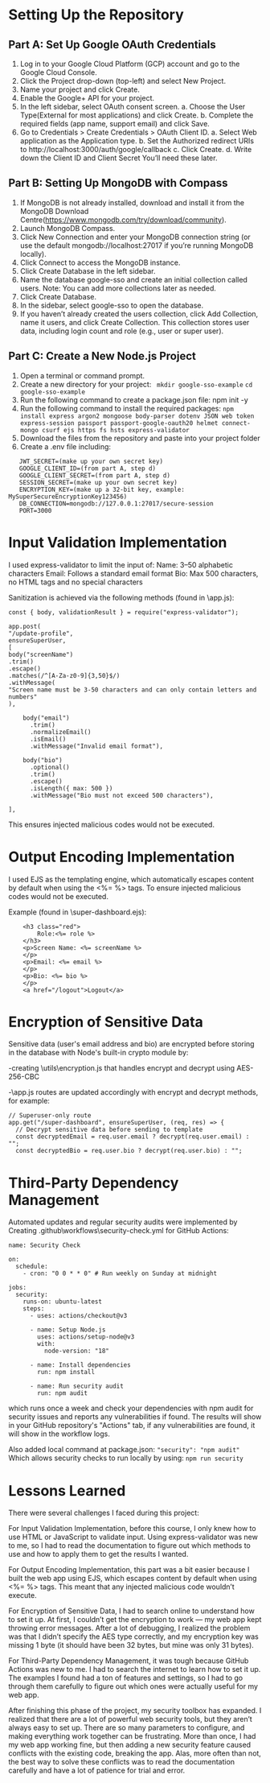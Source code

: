 # Setting Up the Repository

## Part A: Set Up Google OAuth Credentials

1. Log in to your Google Cloud Platform (GCP) account and go to the Google Cloud Console.
2. Click the Project drop-down (top-left) and select New Project.
3. Name your project and click Create.
4. Enable the Google+ API for your project.
5. In the left sidebar, select OAuth consent screen.
   a. Choose the User Type(External for most applications) and click Create.
   b. Complete the required fields (app name, support email) and click Save.
6. Go to Credentials > Create Credentials > OAuth Client ID.
   a. Select Web application as the Application type.
   b. Set the Authorized redirect URIs to http://localhost:3000/auth/google/callback
   c. Click Create.
   d. Write down the Client ID and Client Secret You’ll need these later.

## Part B: Setting Up MongoDB with Compass

1. If MongoDB is not already installed, download and install it from the MongoDB Download Centre(https://www.mongodb.com/try/download/community).
2. Launch MongoDB Compass.
3. Click New Connection and enter your MongoDB connection string (or use the default mongodb://localhost:27017 if you’re running MongoDB locally).
4. Click Connect to access the MongoDB instance.
5. Click Create Database in the left sidebar.
6. Name the database google-sso and create an initial collection called users.
   Note: You can add more collections later as needed.
7. Click Create Database.
8. In the sidebar, select google-sso to open the database.
9. If you haven’t already created the users collection, click Add Collection, name it users, and click Create Collection. This collection stores user data, including login count and role (e.g., user or super user).

## Part C: Create a New Node.js Project

1. Open a terminal or command prompt.
2. Create a new directory for your project:
   ` mkdir google-sso-example`
   `cd google-sso-example`
3. Run the following command to create a package.json file: npm init -y
4. Run the following command to install the required packages:
   `npm install express argon2 mongoose body-parser dotenv JSON web token express-session passport passport-google-oauth20 helmet connect-mongo csurf ejs https fs hsts express-validator`
5. Download the files from the repository and paste into your project folder
6. Create a .env file including:

```
   JWT_SECRET=(make up your own secret key)
   GOOGLE_CLIENT_ID=(from part A, step d)
   GOOGLE_CLIENT_SECRET=(from part A, step d)
   SESSION_SECRET=(make up your own secret key)
   ENCRYPTION_KEY=(make up a 32-bit key, example: MySuperSecureEncryptionKey123456)
   DB_CONNECTION=mongodb://127.0.0.1:27017/secure-session
   PORT=3000
```

# Input Validation Implementation

I used express-validator to limit the input of:
Name: 3–50 alphabetic characters
Email: Follows a standard email format
Bio: Max 500 characters, no HTML tags and no special characters

Sanitization is achieved via the following methods (found in \app.js):

```
const { body, validationResult } = require("express-validator");

app.post(
"/update-profile",
ensureSuperUser,
[
body("screenName")
.trim()
.escape()
.matches(/^[A-Za-z0-9]{3,50}$/)
.withMessage(
"Screen name must be 3-50 characters and can only contain letters and numbers"
),

    body("email")
      .trim()
      .normalizeEmail()
      .isEmail()
      .withMessage("Invalid email format"),

    body("bio")
      .optional()
      .trim()
      .escape()
      .isLength({ max: 500 })
      .withMessage("Bio must not exceed 500 characters"),

],
```

This ensures injected malicious codes would not be executed.

# Output Encoding Implementation

I used EJS as the templating engine, which automatically escapes content by default when using the <%= %> tags. To ensure injected malicious codes would not be executed.

Example (found in \super-dashboard.ejs):

```<h1>Welcome <%= username %>!</h1>
    <h3 class="red">
        Role:<%= role %>
    </h3>
    <p>Screen Name: <%= screenName %>
    </p>
    <p>Email: <%= email %>
    </p>
    <p>Bio: <%= bio %>
    </p>
    <a href="/logout">Logout</a>
```

# Encryption of Sensitive Data

Sensitive data (user's email address and bio) are encrypted before storing in the database with Node's built-in crypto module by:

-creating \utils\encryption.js that handles encrypt and decrypt using AES-256-CBC

-\app.js routes are updated accordingly with encrypt and decrypt methods, for example:

```
// Superuser-only route
app.get("/super-dashboard", ensureSuperUser, (req, res) => {
  // Decrypt sensitive data before sending to template
  const decryptedEmail = req.user.email ? decrypt(req.user.email) : "";
  const decryptedBio = req.user.bio ? decrypt(req.user.bio) : "";
```

# Third-Party Dependency Management

Automated updates and regular security audits were implemented by Creating \.github\workflows\security-check.yml for GitHub Actions:

```
name: Security Check

on:
  schedule:
    - cron: "0 0 * * 0" # Run weekly on Sunday at midnight

jobs:
  security:
    runs-on: ubuntu-latest
    steps:
      - uses: actions/checkout@v3

      - name: Setup Node.js
        uses: actions/setup-node@v3
        with:
          node-version: "18"

      - name: Install dependencies
        run: npm install

      - name: Run security audit
        run: npm audit
```

which runs once a week and check your dependencies with npm audit for security issues and reports any vulnerabilities if found. The results will show in your GitHub repository's "Actions" tab, if any vulnerabilities are found, it will show in the workflow logs.

Also added local command at package.json:
`"security": "npm audit"`
Which allows security checks to run locally by using:
`npm run security`

# Lessons Learned

There were several challenges I faced during this project:

For Input Validation Implementation, before this course, I only knew how to use HTML or JavaScript to validate input. Using express-validator was new to me, so I had to read the documentation to figure out which methods to use and how to apply them to get the results I wanted.

For Output Encoding Implementation, this part was a bit easier because I built the web app using EJS, which escapes content by default when using <%= %> tags. This meant that any injected malicious code wouldn’t execute.

For Encryption of Sensitive Data, I had to search online to understand how to set it up. At first, I couldn’t get the encryption to work — my web app kept throwing error messages. After a lot of debugging, I realized the problem was that I didn’t specify the AES type correctly, and my encryption key was missing 1 byte (it should have been 32 bytes, but mine was only 31 bytes).

For Third-Party Dependency Management, it was tough because GitHub Actions was new to me. I had to search the internet to learn how to set it up. The examples I found had a ton of features and settings, so I had to go through them carefully to figure out which ones were actually useful for my web app.

After finishing this phase of the project, my security toolbox has expanded. I realized that there are a lot of powerful web security tools, but they aren’t always easy to set up. There are so many parameters to configure, and making everything work together can be frustrating. More than once, I had my web app working fine, but then adding a new security feature caused conflicts with the existing code, breaking the app. Alas, more often than not, the best way to solve these conflicts was to read the documentation carefully and have a lot of patience for trial and error.
